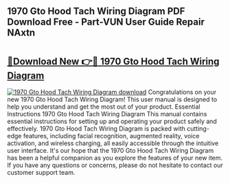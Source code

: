 ## 1970 Gto Hood Tach Wiring Diagram PDF Download Free - Part-VUN User Guide Repair NAxtn

# <h2><a href="http://dfocrq8.blite.top/?on=1970+Gto+Hood+Tach+Wiring+Diagram">🔗Download New 👉🔴 1970 Gto Hood Tach Wiring Diagram</a></h2>

[![1970 Gto Hood Tach Wiring Diagram download](https://i.imgur.com/lujVjoI.png)](http://dfocrq8.blite.top/?on=1970+Gto+Hood+Tach+Wiring+Diagram)
Congratulations on your new 1970 Gto Hood Tach Wiring Diagram! This user manual is designed to help you understand and get the most out of your product. Essential Instructions 1970 Gto Hood Tach Wiring Diagram This manual contains essential instructions for setting up and operating your product safely and effectively. 1970 Gto Hood Tach Wiring Diagram is packed with cutting-edge features, including facial recognition, augmented reality, voice activation, and wireless charging, all easily accessible through the intuitive user interface. It's our hope that the 1970 Gto Hood Tach Wiring Diagram has been a helpful companion as you explore the features of your new item. If you have any questions or concerns, please do not hesitate to contact our customer support team.
